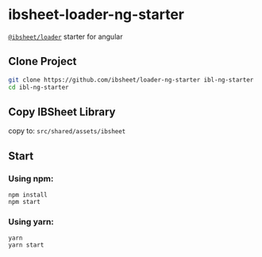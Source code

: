 # ibsheet-loader-ng-starter

[`@ibsheet/loader`](https://github.com/ibsheet/loader) starter for angular

## Clone Project

```bash
git clone https://github.com/ibsheet/loader-ng-starter ibl-ng-starter
cd ibl-ng-starter
```

## Copy IBSheet Library

copy to: `src/shared/assets/ibsheet`

## Start

### Using npm:

```
npm install
npm start
```

### Using yarn:

```
yarn
yarn start
```
